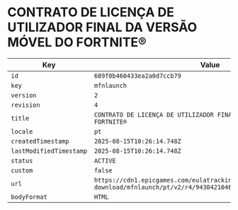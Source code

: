 # CONTRATO DE LICENÇA DE UTILIZADOR FINAL DA VERSÃO MÓVEL DO FORTNITE®

| Key | Value |
| --- | ----- |
| `id` | `689f0b460433ea2a0d7ccb79` |
| `key` | `mfnlaunch` |
| `version` | `2` |
| `revision` | `4` |
| `title` | `CONTRATO DE LICENÇA DE UTILIZADOR FINAL DA VERSÃO MÓVEL DO FORTNITE®` |
| `locale` | `pt` |
| `createdTimestamp` | `2025-08-15T10:26:14.748Z` |
| `lastModifiedTimestamp` | `2025-08-15T10:26:14.748Z` |
| `status` | `ACTIVE` |
| `custom` | `false` |
| `url` | `https://cdn1.epicgames.com/eulatracking-download/mfnlaunch/pt/v2/r4/9430421046d9c70d6b206dd7618e2b01.pdf` |
| `bodyFormat` | `HTML` |
